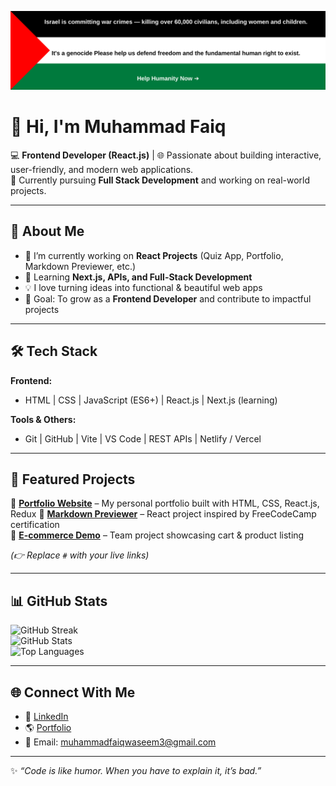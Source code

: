 [![Stand With Palestine](https://github.com/standforhumanity/stand-with-palestine/blob/main/Banners/Banner1.svg)](https://stand-with-palestine.vercel.app)
# 👋 Hi, I'm Muhammad Faiq  

💻 **Frontend Developer (React.js)** | 🌐 Passionate about building interactive, user-friendly, and modern web applications.  
🚀 Currently pursuing **Full Stack Development** and working on real-world projects.  

---

## 🚀 About Me  
- 🔭 I’m currently working on **React Projects** (Quiz App, Portfolio, Markdown Previewer, etc.)  
- 🌱 Learning **Next.js, APIs, and Full-Stack Development**  
- 💡 I love turning ideas into functional & beautiful web apps  
- 🎯 Goal: To grow as a **Frontend Developer** and contribute to impactful projects  

---

## 🛠️ Tech Stack  
**Frontend:**  
- HTML | CSS | JavaScript (ES6+) | React.js | Next.js (learning)  

**Tools & Others:**  
- Git | GitHub | Vite | VS Code | REST APIs | Netlify / Vercel  

---

## 📌 Featured Projects  
🔹 [**Portfolio Website**](https://faiq-dev.netlify.app/) – My personal portfolio built with HTML, CSS, React.js, Redux 
🔹 [**Markdown Previewer**](https://creative-dolphin-453319.netlify.app/) – React project inspired by FreeCodeCamp certification  
🔹 [**E-commerce Demo**](https://shop-mate-e-commerce.netlify.app/) – Team project showcasing cart & product listing  

*(👉 Replace `#` with your live links)*  

---

## 📊 GitHub Stats  
![GitHub Streak](https://streak-stats.demolab.com/?user=MuhammadFaiq&theme=tokyonight)  
![GitHub Stats](https://github-readme-stats.vercel.app/api?username=MuhammadFaiq&show_icons=true&theme=tokyonight)  
![Top Languages](https://github-readme-stats.vercel.app/api/top-langs/?username=MuhammadFaiq&layout=compact&theme=tokyonight)  

---

## 🌐 Connect With Me  
- 💼 [LinkedIn](https://www.linkedin.com/in/muhammad-faiq-5a9b48333/)  
- 🌎 [Portfolio](https://faiq-dev.netlify.app/)  
- 📧 Email: muhammadfaiqwaseem3@gmail.com

---

✨ *“Code is like humor. When you have to explain it, it’s bad.”*  

